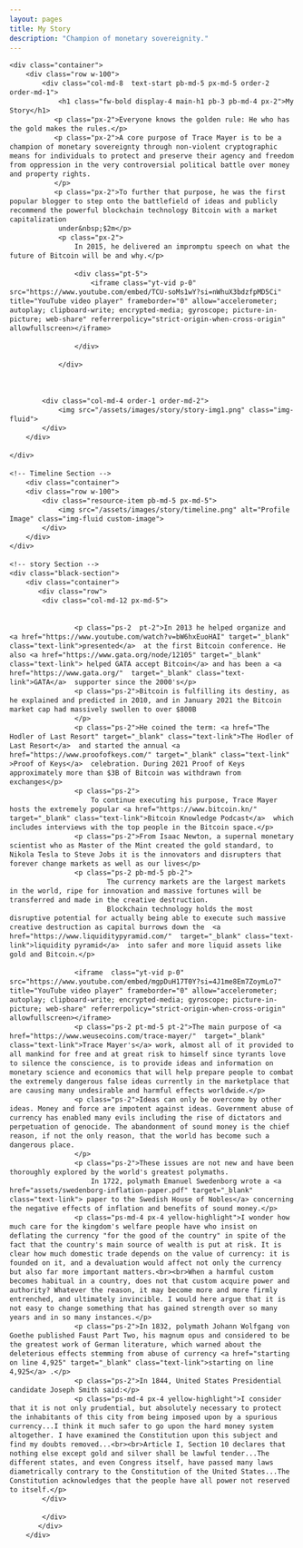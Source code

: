 ```yaml
---
layout: pages
title: My Story 
description: "Champion of monetary sovereignity."
---
```



<html>
<body>

  <!-- Main Section -->
    <div class="container">
        <div class="row w-100">
            <div class="col-md-8  text-start pb-md-5 px-md-5 order-2 order-md-1">
                <h1 class="fw-bold display-4 main-h1 pb-3 pb-md-4 px-2">My Story</h1>
               <p class="px-2">Everyone knows the golden rule: He who has the gold makes the rules.</p>
               <p class="px-2">A core purpose of Trace Mayer is to be a champion of monetary sovereignty through non-violent cryptographic means for individuals to protect and preserve their agency and freedom from oppression in the very controversial political battle over money and property rights.
               </p>
               <p class="px-2">To further that purpose, he was the first popular blogger to step onto the battlefield of ideas and publicly recommend the powerful blockchain technology Bitcoin with a market capitalization 
                under&nbsp;$2m</p>
                <p class="px-2">
                    In 2015, he delivered an impromptu speech on what the future of Bitcoin will be and why.</p>
                    
                    <div class="pt-5">
                        <iframe class="yt-vid p-0" src="https://www.youtube.com/embed/TCU-soMs1wY?si=nWhuX3bdzfpMD5Ci" title="YouTube video player" frameborder="0" allow="accelerometer; autoplay; clipboard-write; encrypted-media; gyroscope; picture-in-picture; web-share" referrerpolicy="strict-origin-when-cross-origin" allowfullscreen></iframe>
           
                    </div>
                    
                </div>

                

            <div class="col-md-4 order-1 order-md-2">
                <img src="/assets/images/story/story-img1.png" class="img-fluid">
            </div>
        </div>
        
    </div>

    <!-- Timeline Section -->
        <div class="container">
        <div class="row w-100">
            <div class="resource-item pb-md-5 px-md-5">
                <img src="/assets/images/story/timeline.png" alt="Profile Image" class="img-fluid custom-image">
            </div>
        </div>
    </div>

    <!-- story Section -->
    <div class="black-section">
        <div class="container">
           <div class="row">
            <div class="col-md-12 px-md-5">
              
                    
                    <p class="ps-2  pt-2">In 2013 he helped organize and <a href="https://www.youtube.com/watch?v=bW6hxEuoHAI" target="_blank" class="text-link">presented</a>  at the first Bitcoin conference. He also <a href="https://www.gata.org/node/12105" target="_blank" class="text-link"> helped GATA accept Bitcoin</a> and has been a <a href="https://www.gata.org/"  target="_blank" class="text-link">GATA</a>  supporter since the 2000's</p>
                    <p class="ps-2">Bitcoin is fulfilling its destiny, as he explained and predicted in 2010, and in January 2021 the Bitcoin market cap had massively swollen to over $800B
                    </p>
                    <p class="ps-2">He coined the term: <a href="The Hodler of Last Resort" target="_blank" class="text-link">The Hodler of Last Resort</a>  and started the annual <a href="https://www.proofofkeys.com/" target="_blank" class="text-link" >Proof of Keys</a>  celebration. During 2021 Proof of Keys approximately more than $3B of Bitcoin was withdrawn from exchanges</p>
                    <p class="ps-2">
                        To continue executing his purpose, Trace Mayer hosts the extremely popular <a href="https://www.bitcoin.kn/"  target="_blank" class="text-link">Bitcoin Knowledge Podcast</a>  which includes interviews with the top people in the Bitcoin space.</p>
                    <p class="ps-2">From Isaac Newton, a supernal monetary scientist who as Master of the Mint created the gold standard, to Nikola Tesla to Steve Jobs it is the innovators and disrupters that forever change markets as well as our lives</p>
                    <p class="ps-2 pb-md-5 pb-2">
                            The currency markets are the largest markets in the world, ripe for innovation and massive fortunes will be transferred and made in the creative destruction.
                            Blockchain technology holds the most disruptive potential for actually being able to execute such massive creative destruction as capital burrows down the  <a href="https://www.liquiditypyramid.com/"  target="_blank" class="text-link">liquidity pyramid</a>  into safer and more liquid assets like gold and Bitcoin.</p>

                    <iframe  class="yt-vid p-0" src="https://www.youtube.com/embed/mgpDuH17T0Y?si=4J1me8Em7ZoymLo7" title="YouTube video player" frameborder="0" allow="accelerometer; autoplay; clipboard-write; encrypted-media; gyroscope; picture-in-picture; web-share" referrerpolicy="strict-origin-when-cross-origin" allowfullscreen></iframe>
                    <p class="ps-2 pt-md-5 pt-2">The main purpose of <a href="https://www.weusecoins.com/trace-mayer/"  target="_blank" class="text-link">Trace Mayer's</a> work, almost all of it provided to all mankind for free and at great risk to himself since tyrants love to silence the conscience, is to provide ideas and information on monetary science and economics that will help prepare people to combat the extremely dangerous false ideas currently in the marketplace that are causing many undesirable and harmful effects worldwide.</p>
                    <p class="ps-2">Ideas can only be overcome by other ideas. Money and force are impotent against ideas. Government abuse of currency has enabled many evils including the rise of dictators and perpetuation of genocide. The abandonment of sound money is the chief reason, if not the only reason, that the world has become such a dangerous place.
                    </p>
                    <p class="ps-2">These issues are not new and have been thoroughly explored by the world's greatest polymaths.
                        In 1722, polymath Emanuel Swedenborg wrote a <a href="assets/swedenborg-inflation-paper.pdf" target="_blank" class="text-link"> paper to the Swedish House of Nobles</a> concerning the negative effects of inflation and benefits of sound money.</p>
                    <p class="ps-md-4 px-4 yellow-highlight">I wonder how much care for the kingdom's welfare people have who insist on deflating the currency "for the good of the country" in spite of the fact that the country's main source of wealth is put at risk. It is clear how much domestic trade depends on the value of currency: it is founded on it, and a devaluation would affect not only the currency but also far more important matters.<br><br>When a harmful custom becomes habitual in a country, does not that custom acquire power and authority? Whatever the reason, it may become more and more firmly entrenched, and ultimately invincible. I would here argue that it is not easy to change something that has gained strength over so many years and in so many instances.</p>
                    <p class="ps-2">In 1832, polymath Johann Wolfgang von Goethe published Faust Part Two, his magnum opus and considered to be the greatest work of German literature, which warned about the deleterious effects stemming from abuse of currency <a href="starting on line 4,925" target="_blank" class="text-link">starting on line 4,925</a> .</p>
                    <p class="ps-2">In 1844, United States Presidential candidate Joseph Smith said:</p>
                    <p class="ps-md-4 px-4 yellow-highlight">I consider that it is not only prudential, but absolutely necessary to protect the inhabitants of this city from being imposed upon by a spurious currency...I think it much safer to go upon the hard money system altogether. I have examined the Constitution upon this subject and find my doubts removed...<br><br>Article I, Section 10 declares that nothing else except gold and silver shall be lawful tender...The different states, and even Congress itself, have passed many laws diametrically contrary to the Constitution of the United States...The Constitution acknowledges that the people have all power not reserved to itself.</p>
            </div>
               
            </div>
           </div>
        </div>
    

</body>
</html>